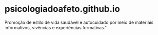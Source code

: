 # psicologiadoafeto.github.io
 Promoção de estilo de vida saudável e autocuidado por meio de materiais informativos, vivências e experiências formativas."

